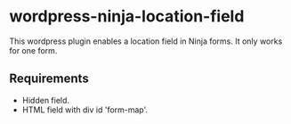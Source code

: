 # wordpress-ninja-location-field
This wordpress plugin enables a location field in Ninja forms. It only works for one form.
## Requirements
 - Hidden field.
 - HTML field with div id 'form-map'.
